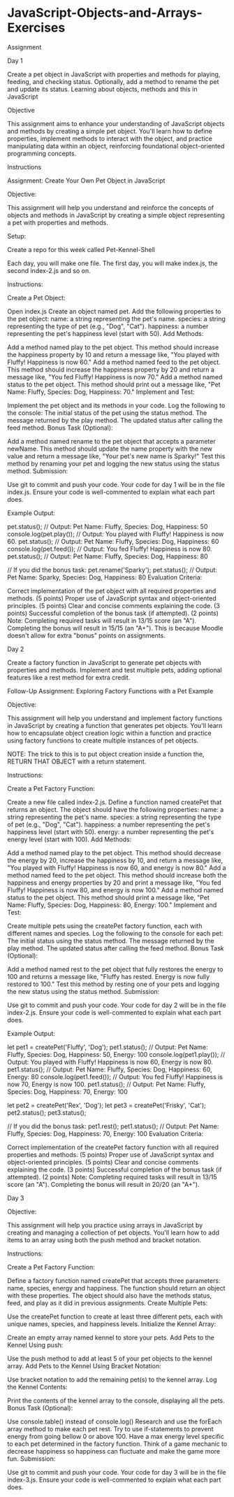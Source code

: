 # JavaScript-Objects-and-Arrays-Exercises

Assignment

Day 1

Create a pet object in JavaScript with properties and methods for playing, feeding, and checking status. Optionally, add a method to rename the pet and update its status.
Learning about objects, methods and this in JavaScript

Objective

This assignment aims to enhance your understanding of JavaScript objects and methods by creating a simple pet object. You'll learn how to define properties, implement methods to interact with the object, and practice manipulating data within an object, reinforcing foundational object-oriented programming concepts.

Instructions

Assignment: Create Your Own Pet Object in JavaScript

Objective:

This assignment will help you understand and reinforce the concepts of objects and methods in JavaScript by creating a simple object representing a pet with properties and methods.

Setup:

Create a repo for this week called Pet-Kennel-Shell

Each day, you will make one file. The first day, you will make index.js, the second index-2.js and so on.

Instructions:

Create a Pet Object:

Open index.js
Create an object named pet.
Add the following properties to the pet object:
name: a string representing the pet's name.
species: a string representing the type of pet (e.g., "Dog", "Cat").
happiness: a number representing the pet's happiness level (start with 50).
Add Methods:

Add a method named play to the pet object. This method should increase the happiness property by 10 and return a message like, "You played with Fluffy! Happiness is now 60."
Add a method named feed to the pet object. This method should increase the happiness property by 20 and return a message like, "You fed Fluffy! Happiness is now 70."
Add a method named status to the pet object. This method should print out a message like, "Pet Name: Fluffy, Species: Dog, Happiness: 70."
Implement and Test:

Implement the pet object and its methods in your code.
Log the following to the console:
The initial status of the pet using the status method.
The message returned by the play method.
The updated status after calling the feed method.
Bonus Task (Optional):

Add a method named rename to the pet object that accepts a parameter newName. This method should update the name property with the new value and return a message like, "Your pet's new name is Sparky!"
Test this method by renaming your pet and logging the new status using the status method.
Submission:

Use git to commit and push your code. Your code for day 1 will be in the file index.js. Ensure your code is well-commented to explain what each part does.

Example Output:

pet.status(); // Output: Pet Name: Fluffy, Species: Dog, Happiness: 50
console.log(pet.play()); // Output: You played with Fluffy! Happiness is now 60.
pet.status(); // Output: Pet Name: Fluffy, Species: Dog, Happiness: 60
console.log(pet.feed()); // Output: You fed Fluffy! Happiness is now 80.
pet.status(); // Output: Pet Name: Fluffy, Species: Dog, Happiness: 80

// If you did the bonus task:
pet.rename('Sparky');
pet.status(); // Output: Pet Name: Sparky, Species: Dog, Happiness: 80
Evaluation Criteria:

Correct implementation of the pet object with all required properties and methods. (5 points)
Proper use of JavaScript syntax and object-oriented principles. (5 points)
Clear and concise comments explaining the code. (3 points)
Successful completion of the bonus task (if attempted). (2 points)
Note: Completing required tasks will result in 13/15 score (an "A"). Completing the bonus will result in 15/15 (an "A+"). This is because Moodle doesn't allow for extra "bonus" points on assignments.

Day 2

Create a factory function in JavaScript to generate pet objects with properties and methods. Implement and test multiple pets, adding optional features like a rest method for extra credit.

Follow-Up Assignment: Exploring Factory Functions with a Pet Example

Objective:

This assignment will help you understand and implement factory functions in JavaScript by creating a function that generates pet objects. You'll learn how to encapsulate object creation logic within a function and practice using factory functions to create multiple instances of pet objects.

NOTE: The trick to this is to put object creation inside a function the, RETURN THAT OBJECT with a return statement.

Instructions:

Create a Pet Factory Function:

Create a new file called index-2.js.
Define a function named createPet that returns an object.
The object should have the following properties:
name: a string representing the pet's name.
species: a string representing the type of pet (e.g., "Dog", "Cat").
happiness: a number representing the pet's happiness level (start with 50).
energy: a number representing the pet's energy level (start with 100).
Add Methods:

Add a method named play to the pet object. This method should decrease the energy by 20, increase the happiness by 10, and return a message like, "You played with Fluffy! Happiness is now 60, and energy is now 80."
Add a method named feed to the pet object. This method should increase both the happiness and energy properties by 20 and print a message like, "You fed Fluffy! Happiness is now 80, and energy is now 100."
Add a method named status to the pet object. This method should print a message like, "Pet Name: Fluffy, Species: Dog, Happiness: 80, Energy: 100."
Implement and Test:

Create multiple pets using the createPet factory function, each with different names and species.
Log the following to the console for each pet:
The initial status using the status method.
The message returned by the play method.
The updated status after calling the feed method.
Bonus Task (Optional):

Add a method named rest to the pet object that fully restores the energy to 100 and returns a message like, "Fluffy has rested. Energy is now fully restored to 100."
Test this method by resting one of your pets and logging the new status using the status method.
Submission:

Use git to commit and push your code. Your code for day 2 will be in the file index-2.js. Ensure your code is well-commented to explain what each part does.

Example Output:

let pet1 = createPet('Fluffy', 'Dog');
pet1.status(); // Output: Pet Name: Fluffy, Species: Dog, Happiness: 50, Energy: 100
console.log(pet1.play()); // Output: You played with Fluffy! Happiness is now 60, Energy is now 80.
pet1.status(); // Output: Pet Name: Fluffy, Species: Dog, Happiness: 60, Energy: 80
console.log(pet1.feed()); // Output: You fed Fluffy! Happiness is now 70, Energy is now 100.
pet1.status(); // Output: Pet Name: Fluffy, Species: Dog, Happiness: 70, Energy: 100

let pet2 = createPet('Rex', 'Dog');
let pet3 = createPet('Frisky', 'Cat');
pet2.status();
pet3.status();

// If you did the bonus task:
pet1.rest();
pet1.status(); // Output: Pet Name: Fluffy, Species: Dog, Happiness: 70, Energy: 100
Evaluation Criteria:

Correct implementation of the createPet factory function with all required properties and methods. (5 points)
Proper use of JavaScript syntax and object-oriented principles. (5 points)
Clear and concise comments explaining the code. (3 points)
Successful completion of the bonus task (if attempted). (2 points)
Note: Completing required tasks will result in 13/15 score (an "A"). Completing the bonus will result in 20/20 (an "A+").

Day 3

Objective:

This assignment will help you practice using arrays in JavaScript by creating and managing a collection of pet objects. You'll learn how to add items to an array using both the push method and bracket notation.

Instructions:

Create a Pet Factory Function:

Define a factory function named createPet that accepts three parameters: name, species, energy and happiness. The function should return an object with these properties. The object should also have the methods status, feed, and play as it did in previous assignments.
Create Multiple Pets:

Use the createPet function to create at least three different pets, each with unique names, species, and happiness levels.
Initialize the Kennel Array:

Create an empty array named kennel to store your pets.
Add Pets to the Kennel Using push:

Use the push method to add at least 5 of your pet objects to the kennel array.
Add Pets to the Kennel Using Bracket Notation:

Use bracket notation to add the remaining pet(s) to the kennel array.
Log the Kennel Contents:

Print the contents of the kennel array to the console, displaying all the pets.
Bonus Task (Optional):

Use console.table() instead of console.log()
Research and use the forEach array method to make each pet rest.
Try to use if-statements to prevent energy from going bellow 0 or above 100.
Have a max energy level specific to each pet determined in the factory function.
Think of a game mechanic to decrease happiness so happiness can fluctuate and make the game more fun.
Submission:

Use git to commit and push your code. Your code for day 3 will be in the file index-3.js. Ensure your code is well-commented to explain what each part does.